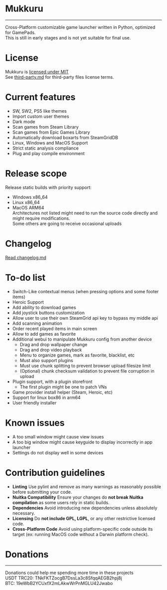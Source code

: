 # Mukkuru
-----------------
Cross-Platform customizable game launcher written in Python, optimized for GamePads.<br/>
This is still in early stages and is not yet suitable for final use.<br/>

# License
Mukkuru is [licensed under MIT](LICENSE)<br/>
See [third-party.md](docs/third-party.md) for third-party files license terms.<br/>

# Current features
- SW, SW2, PS5 like themes<br/>
- Import custom user themes<br/>
- Dark mode<br/>
- Scan games from Steam Library<br/>
- Scan games from Epic Games Library<br/>
- Automatically download boxarts from SteamGridDB<br/>
- Linux, Windows and MacOS Support<br/>
- Strict static analysis compliance<br/>
- Plug and play compile environment<br/>

# Release scope
Release static builds with priority support:<br/>
- Windows x86_64<br/>
- Linux x86_64<br/>
- MacOS ARM64<br/>
Architectures not listed might need to run the source code directly and might require modifications.</br>
Some others are going to receive occasional uploads</br>

# Changelog
[Read changelog.md](docs/changelog.md)

# To-do list
- Switch-Like contextual menus (when pressing options and some footer items) <br/>
- Heroic Support<br/>
- Add ability to download games</br>
- Add joystick buttons customization<br/>
- Allow user to use their own SteamGrid api key to bypass my middle api<br/>
- Add scanning animation <br/>
- Order recent played items in main screen<br/>
- Allow to add games as favorite <br/>
- Additional webui to manipulate Mukkuru config from another device <br/>
    - Drag and drop wallpaper change <br/>
    - Drag and drop video playback <br/>
    - Menu to organize games, mark as favorite, blacklist, etc <br/>
    - Must also support plugins <br/>
    - Must use chunk splitting to prevent browser upload filesize limit <br/>
    - (Optional) chunk checksum validation to prevent file corruption in upload <br/>
- Plugin support, with a plugin storefront<br/>
    - The first plugin might be one to patch VNs<br/>
- Game provider install helper (Steam, Heroic, etc)<br/>
- Support for linux box86 in arm64<br/>
- User friendly installer<br/>

# Known issues
- A too small window might cause view issues<br/>
- A too big window might cause keyguide to display incorrectly in app launcher<br/>
- Settings do not display well in some devices <br/>

# Contribution guidelines
- **Linting** Use pylint and remove as many warnings as reasonably possible before submitting your code. <br/>
- **Nuitka Compatibility** Ensure your changes do **not break Nuitka compilation** as some users rely in static builds. <br/>
- **Dependencies** Avoid introducing new dependencies unless absolutely necessary. <br/>
- **Licensing** Do **not include GPL, LGPL**, or any other restrictive licensed code. <br/>
- **Cross-Platform Code** Avoid using platform-specific code outside its target (ex: running MacOS code without a Darwin platform check). <br/>

# Donations
---------------
Donations could help me spending more time in these projects<br/>
USDT TRC20: TNkFKTZocgB7DssLa3c8SfqqAEGB2hpj8j<br/>
BTC: 19eWbB2YCUxfX2mLAkwWrPnMGLU42Jwabo<br/>